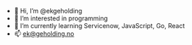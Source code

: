 - 👋 Hi, I’m @ekgeholding
- 👀 I’m interested in programming
- 🌱 I’m currently learning Servicenow, JavaScript, Go, React
- 📫 ek@geholding.no

<!---
ekgeholding/ekgeholding is a ✨ special ✨ repository because its `README.md` (this file) appears on your GitHub profile.
You can click the Preview link to take a look at your changes.
--->

